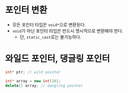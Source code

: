 # 포인터 변환
- 모든 포인터 타입은 `void*`으로 변환된다.
- `void`가 아닌 포인터 타입은 반드시 명시적으로 변환해야 한다.
	- 단, `static_cast`로는 불가능하다.

# 와일드 포인터, 댕글링 포인터
```cpp
int* ptr; // wild pointer

int* array = new int[10];
delete[] array; // dangling pointer
```